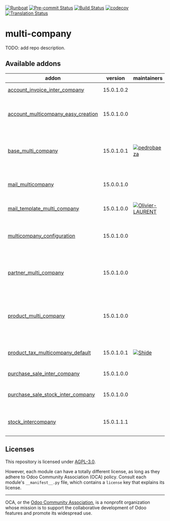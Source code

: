 
[![Runboat](https://img.shields.io/badge/runboat-Try%20me-875A7B.png)](https://runboat.odoo-community.org/builds?repo=OCA/multi-company&target_branch=15.0)
[![Pre-commit Status](https://github.com/OCA/multi-company/actions/workflows/pre-commit.yml/badge.svg?branch=15.0)](https://github.com/OCA/multi-company/actions/workflows/pre-commit.yml?query=branch%3A15.0)
[![Build Status](https://github.com/OCA/multi-company/actions/workflows/test.yml/badge.svg?branch=15.0)](https://github.com/OCA/multi-company/actions/workflows/test.yml?query=branch%3A15.0)
[![codecov](https://codecov.io/gh/OCA/multi-company/branch/15.0/graph/badge.svg)](https://codecov.io/gh/OCA/multi-company)
[![Translation Status](https://translation.odoo-community.org/widgets/multi-company-15-0/-/svg-badge.svg)](https://translation.odoo-community.org/engage/multi-company-15-0/?utm_source=widget)

<!-- /!\ do not modify above this line -->

# multi-company

TODO: add repo description.

<!-- /!\ do not modify below this line -->

<!-- prettier-ignore-start -->

[//]: # (addons)

Available addons
----------------
addon | version | maintainers | summary
--- | --- | --- | ---
[account_invoice_inter_company](account_invoice_inter_company/) | 15.0.1.0.2 |  | Intercompany invoice rules
[account_multicompany_easy_creation](account_multicompany_easy_creation/) | 15.0.1.0.0 |  | This module adds a wizard to create companies easily
[base_multi_company](base_multi_company/) | 15.0.1.0.1 | [![pedrobaeza](https://github.com/pedrobaeza.png?size=30px)](https://github.com/pedrobaeza) | Provides a base for adding multi-company support to models.
[mail_multicompany](mail_multicompany/) | 15.0.0.1.0 |  | Email Gateway Multi company
[mail_template_multi_company](mail_template_multi_company/) | 15.0.1.0.0 | [![Olivier-LAURENT](https://github.com/Olivier-LAURENT.png?size=30px)](https://github.com/Olivier-LAURENT) | Mail Template Multi Company
[multicompany_configuration](multicompany_configuration/) | 15.0.1.0.0 |  | Simplify the configuration on multicompany environments
[partner_multi_company](partner_multi_company/) | 15.0.1.0.0 |  | Select individually the partner visibility on each company
[product_multi_company](product_multi_company/) | 15.0.1.0.0 |  | Select individually the product template visibility on each company
[product_tax_multicompany_default](product_tax_multicompany_default/) | 15.0.1.0.1 | [![Shide](https://github.com/Shide.png?size=30px)](https://github.com/Shide) | Product Tax Multi Company Default
[purchase_sale_inter_company](purchase_sale_inter_company/) | 15.0.1.0.0 |  | Intercompany PO/SO rules
[purchase_sale_stock_inter_company](purchase_sale_stock_inter_company/) | 15.0.1.0.0 |  | Intercompany PO/SO rules with warehouse
[stock_intercompany](stock_intercompany/) | 15.0.1.1.1 |  | Stock Intercompany Delivery-Reception

[//]: # (end addons)

<!-- prettier-ignore-end -->

## Licenses

This repository is licensed under [AGPL-3.0](LICENSE).

However, each module can have a totally different license, as long as they adhere to Odoo Community Association (OCA)
policy. Consult each module's `__manifest__.py` file, which contains a `license` key
that explains its license.

----
OCA, or the [Odoo Community Association](http://odoo-community.org/), is a nonprofit
organization whose mission is to support the collaborative development of Odoo features
and promote its widespread use.
